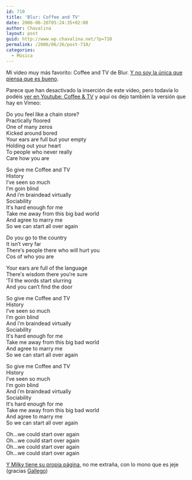 ```yaml
---
id: 710
title: 'Blur: Coffee and TV'
date: 2006-06-26T05:24:35+02:00
author: Chavalina
layout: post
guid: http://www.wp.chavalina.net/?p=710
permalink: /2006/06/26/post-710/
categories:
  - Música
---
```

Mi vídeo muy más favorito: Coffee and TV de Blur. <a href="http://www.pitchforkmedia.com/article/feature/36588/Staff_List_100_Awesome_Music_Videos" target="_blank">Y no soy la única que piensa que es bueno</a>.

Parece que han desactivado la inserción de este vídeo, pero todavía lo podéis [ver en Youtube: Coffee & TV](http://www.youtube.com/watch?v=6oqXVx3sBOk) y aquí os dejo también la versión que hay en Vimeo:



Do you feel like a chain store?  
Practically floored  
One of many zeros  
Kicked around bored  
Your ears are full but your empty  
Holding out your heart  
To people who never really  
Care how you are

So give me Coffee and TV  
History  
I′ve seen so much  
I′m goin blind  
And i′m braindead virtually  
Sociability  
It′s hard enough for me  
Take me away from this big bad world  
And agree to marry me  
So we can start all over again

Do you go to the country  
It isn′t very far  
There′s people there who will hurt you  
Cos of who you are

Your ears are full of the language  
There′s wisdom there you′re sure  
′Til the words start slurring  
And you can′t find the door

So give me Coffee and TV  
History  
I′ve seen so much  
I′m goin blind  
And i′m braindead virtually  
Sociability  
It′s hard enough for me  
Take me away from this big bad world  
And agree to marry me  
So we can start all over again

So give me Coffee and TV  
History  
I′ve seen so much  
I′m goin blind  
And i′m braindead virtually  
Sociability  
It′s hard enough for me  
Take me away from this big bad world  
And agree to marry me  
So we can start all over again

Oh&#8230;we could start over again  
Oh&#8230;we could start over again  
Oh&#8230;we could start over again  
Oh&#8230;we could start over again

<a href="http://www.milkyfan.com/" target="_blank">Y Milky tiene su propia página</a>, no me extraña, con lo mono que es jeje (gracias <a href="http://www.chochitopelao.com/" target="_blank">Gallego</a>)
